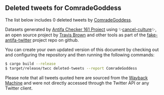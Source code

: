 ## Deleted tweets for ComradeGoddess

The list below includes 0 deleted tweets by
[ComradeGoddess](https://twitter.com/ComradeGoddess).



Datasets generated by [Antifa Checker 161 Project](https://twitter.com/antifacheck161) using ✨[cancel-culture](https://github.com/travisbrown/cancel-culture)✨, an open source project by 
[Travis Brown](https://twitter.com/travisbrown) and other tools as part of the 
[fake-antifa-twitter](https://github.com/antifacheck161/fake-antifa-twitter) project repo on github.

You can create your own updated version of this document by checking out and configuring the
repository and then running the following commands:

```bash
$ cargo build --release
$ target/release/twcc deleted-tweets --report ComradeGoddess
```

Please note that all tweets quoted here are sourced from the
[Wayback Machine](https://web.archive.org) and were not directly accessed through the Twitter API or
any Twitter client.

